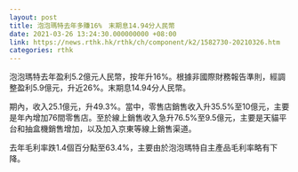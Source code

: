```yaml
---
layout: post
title: 泡泡瑪特去年多賺16%　末期息14.94分人民幣
date: 2021-03-26 13:24:30.000000000 +08:00
link: https://news.rthk.hk/rthk/ch/component/k2/1582730-20210326.htm
categories: rthk
---
```


泡泡瑪特去年盈利5.2億元人民幣，按年升16%。根據非國際財務報告準則，經調整盈利5.9億元，升近26%。末期息14.94分人民幣。

期內，收入25.1億元，升49.3%。當中，零售店銷售收入升35.5%至10億元，主要是年內增加76間零售店。至於線上銷售收入急升76.5%至9.5億元，主要是天貓平台和抽盒機銷售增加，以及加入京東等線上銷售渠道。

去年毛利率跌1.4個百分點至63.4%，主要由於泡泡瑪特自主產品毛利率略有下降。
